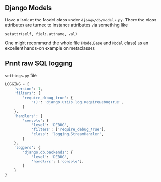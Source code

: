 ## Django Models

Have a look at the Model class under `django/db/models.py`. There the class attributes are turned to instance attributes via something like

`setattr(self, field.attname, val)`

One might recommend the whole file (`ModelBase` and `Model` class) as an excellent hands-on example on metaclasses

## Print raw SQL logging

`settings.py` file

```py
LOGGING = {
    'version': 1,
    'filters': {
        'require_debug_true': {
            '()': 'django.utils.log.RequireDebugTrue',
        }
    },
    'handlers': {
        'console': {
            'level': 'DEBUG',
            'filters': ['require_debug_true'],
            'class': 'logging.StreamHandler',
        }
    },
    'loggers': {
        'django.db.backends': {
            'level': 'DEBUG',
            'handlers': ['console'],
        }
    }
}
```